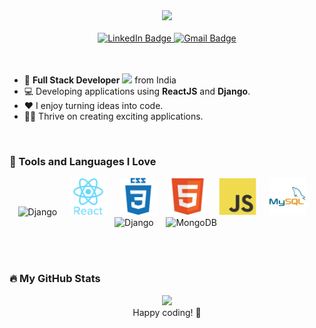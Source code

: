 <div id="header" align="center">
  <img src="https://github.com/abhijith-07/gif-repository/blob/main/Hi.gif" width="80%"/> 
</div>
<br/>
<div id="badges" align="center">
  <a href="https://www.linkedin.com/in/abhijith-subash/">
    <img src="https://img.shields.io/badge/LinkedIn-blue?style=for-the-badge&logo=linkedin&logoColor=white" alt="LinkedIn Badge"/>
  </a>
  <a href="your-youtube-URL">
    <img src="https://img.shields.io/badge/Gmail-red?style=for-the-badge&logo=gmail&logoColor=white" alt="Gmail Badge"/>
  </a>
  <br/><br/><br/>
</div>

- 🚀 **Full Stack Developer** <img src="https://media.giphy.com/media/WUlplcMpOCEmTGBtBW/giphy.gif" width="30"> from India
- 💻 Developing applications using **ReactJS** and **Django**.
- ❤️ I enjoy turning ideas into code.
- 👷‍♀️ Thrive on creating exciting applications.
<br/>

### 🧰 Tools and Languages I Love

<div align="center">
  <img src="https://cdn.jsdelivr.net/gh/devicons/devicon/icons/django/django-plain.svg" title="Django"  alt="Django" width="60" height="60"/>&nbsp;&nbsp;&nbsp;&nbsp;
  <img src="https://github.com/devicons/devicon/blob/master/icons/react/react-original-wordmark.svg" title="React" alt="React" width="60" height="60"/>&nbsp;&nbsp;&nbsp;&nbsp;
  <img src="https://github.com/devicons/devicon/blob/master/icons/css3/css3-plain-wordmark.svg"  title="CSS3" alt="CSS" width="60" height="60"/>&nbsp;&nbsp;&nbsp;&nbsp;
  <img src="https://github.com/devicons/devicon/blob/master/icons/html5/html5-original.svg" title="HTML5" alt="HTML" width="60" height="60"/>&nbsp;&nbsp;&nbsp;&nbsp;
  <img src="https://github.com/devicons/devicon/blob/master/icons/javascript/javascript-original.svg" title="JavaScript" alt="JavaScript" width="60" height="60"/>&nbsp;&nbsp;&nbsp;&nbsp;
  <img src="https://github.com/devicons/devicon/blob/master/icons/mysql/mysql-original-wordmark.svg" title="MySQL"  alt="MySQL" width="60" height="60"/>&nbsp;&nbsp;&nbsp;&nbsp;
  <img src="https://cdn.jsdelivr.net/gh/devicons/devicon/icons/postgresql/postgresql-original-wordmark.svg" title="PostGreSql"  alt="Django" width="60" height="60" />&nbsp;&nbsp;&nbsp;&nbsp;
  <img src="https://cdn.jsdelivr.net/gh/devicons/devicon/icons/mongodb/mongodb-original.svg"  title="MongoDB"  alt="MongoDB" width="60" height="60" />&nbsp;
          
</div>

<br/><br/>
### :fire: My GitHub Stats
<div align="center">
  <picture>
    <source
      srcset="https://github-readme-stats.vercel.app/api?username=abhijith-07&show_icons=true&theme=react"
      media="(prefers-color-scheme: dark)"
    />
    <source
      srcset="https://github-readme-stats.vercel.app/api?username=abhijith-07&show_icons=true"
      media="(prefers-color-scheme: light), (prefers-color-scheme: no-preference)"
    />
    <img src="https://github-readme-stats.vercel.app/api?username=abhijith-07&show_icons=true" />
  </picture>
</div>

<div align="center">
  Happy coding! 🚀
</div>
